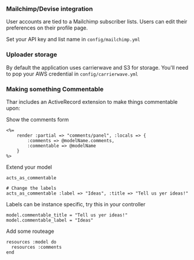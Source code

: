 ### Mailchimp/Devise integration

User accounts are tied to a Mailchimp subscriber lists. Users can edit their preferences on their profile page. 

Set your API key and list name in `config/mailchimp.yml`

### Uploader storage

By default the application uses carrierwave and S3 for storage. You'll need to pop your AWS credential in `config/carrierwave.yml`


### Making something Commentable

Thar includes an ActiveRecord extension to make things commentable upon:

Show the comments form

    <%= 
	    render :partial => "comments/panel", :locals => { 
		    :comments => @modelName.comments, 
		    :commentable => @modelName
	    } 
    %>

Extend your model

    acts_as_commentable

	# Change the labels
	acts_as_commentable :label => "Ideas", :title => "Tell us yer ideas!"
	
Labels can be instance specific, try this in your controller

    model.commentable_title = "Tell us yer ideas!"
	model.commentable_label = "Ideas"

Add some routeage

    resources :model do
	  resources :comments 
	end